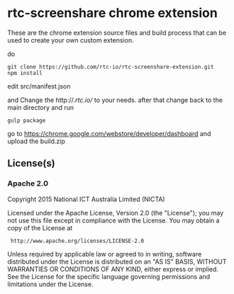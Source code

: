 # rtc-screenshare chrome extension

These are the chrome extension source files and build process that can be used to create your own custom extension.

do
```
git clone https://github.com/rtc-io/rtc-screenshare-extension.git
npm install
```

edit src/manifest.json

and Change the http://*.rtc.io/* to your needs.
after that change back to the main directory and run
```
gulp package
```

go to https://chrome.google.com/webstore/developer/dashboard
and upload the build.zip

## License(s)

### Apache 2.0

Copyright 2015 National ICT Australia Limited (NICTA)

   Licensed under the Apache License, Version 2.0 (the "License");
   you may not use this file except in compliance with the License.
   You may obtain a copy of the License at

     http://www.apache.org/licenses/LICENSE-2.0

   Unless required by applicable law or agreed to in writing, software
   distributed under the License is distributed on an "AS IS" BASIS,
   WITHOUT WARRANTIES OR CONDITIONS OF ANY KIND, either express or implied.
   See the License for the specific language governing permissions and
   limitations under the License.
